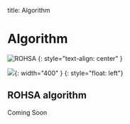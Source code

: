 title: Algorithm

# Algorithm

![ROHSA](|media|/LogoMakr_0dTJ9B.png)
{: style="text-align: center" }

![](|media|/main_white.png){: width="400" }
{: style="float: left"}
## ROHSA algorithm
<p style="text-align:justify;">
Coming Soon

